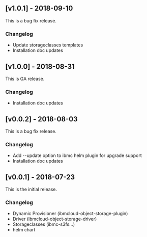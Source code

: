 ## [v1.0.1] - 2018-09-10
This is a bug fix release.

### Changelog
- Update storageclasses templates
- Installation doc updates

## [v1.0.0] - 2018-08-31
This is GA release.

### Changelog
- Installation doc updates

## [v0.0.2] - 2018-08-03
This is a bug fix release.

### Changelog
- Add --update option to ibmc helm plugin for upgrade support
- Installation doc updates

## [v0.0.1] - 2018-07-23
This is the initial release.

### Changelog
- Dynamic Provisioner (ibmcloud-object-storage-plugin)
- Driver (ibmcloud-object-storage-driver)
- Storageclasses (ibmc-s3fs...)
- helm chart
